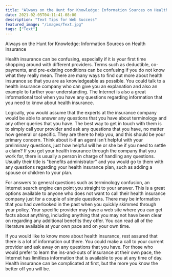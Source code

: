 ```yaml
---
title: "Always on the Hunt for Knowledge: Information Sources on Health Insurance"
date: 2021-02-05T04:11:41-08:00
description: "Text Tips for Web Success"
featured_image: "/images/Text.jpg"
tags: ["Text"]
---
```


Always on the Hunt for Knowledge: Information Sources on Health Insurance

Health insurance can be confusing, especially if it is your first time shopping around with different providers. Terms such as deductible, co-payments, and pre-existing conditions can be confusing if you do not know what they really mean. There are many ways to find out more about health insurance so that you are as knowledgeable as possible. You could talk to a health insurance company who can give you an explanation and also an example to further your understanding. The Internet is also a great informational tool when you have any questions regarding information that you need to know about health insurance.

Logically, you would assume that the experts at the insurance company would be able to answer any questions that you have about terminology and any other queries that you have. The best way to get in touch with them is to simply call your provider and ask any questions that you have, no matter how general or specific. They are there to help you, and this should be your primary concern. Think about it-if an agent isn't helpful with your preliminary questions, just how helpful will he or she be if you need to settle a claim? If you get your health insurance through the company that you work for, there is usually a person in charge of handling any questions. Usually their title is "benefits administrator" and you would go to them with any questions regarding your health insurance plan, such as adding a spouse or children to your plan. 

For answers to general questions such as terminology confusion, an Internet search engine can point you straight to your answer. This is a great options available to anyone who does not want to call their health insurance company just for a couple of simple questions. There may be information that you had overlooked in the past when you quickly skimmed through your policy. Your specific provider may have a web site where you can get facts about anything, including anything that you may not have been clear on regarding any additional benefits they offer. You can read all of the literature available at your own pace and on your own time. 

If you would like to know more about health insurance, rest assured that there is a lot of information out there. You could make a call to your current provider and ask away on any questions that you have. For those who would prefer to learn the ins-and-outs of insurance at their own pace, the Internet has limitless information that is available to you at any time of day. Health insurance can be complicated at first, but the more you know the better off you will be.


